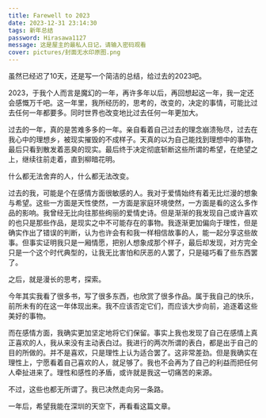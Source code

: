 ```yaml
---
title: Farewell to 2023
date: 2023-12-31 23:14:30
tags: 新年总结
password: Hirasawa1127
message: 这是屋主的最私人日记，请输入密码观看
cover: pictures/封面无水印原图.png
---
```


虽然已经迟了10天，还是写一个简洁的总结，给过去的2023吧。

2023，于我个人而言是魔幻的一年，再许多年以后，再回想起这一年，我一定还会感慨万千吧。这一年里，我所经历的，思考的，改变的，决定的事情，可能比过去任何一年都要多。同时世界也改变地比过去任何一年更加大。

过去的一年，真的是苦难多多的一年。亲自看着自己过去的理念崩溃殆尽，过去在我心中的理想乡，被现实摧毁的不成样子。天真的以为自己能找到理想中的事物，最后只看到散发着恶臭的现实。最后终于决定彻底斩断这些所谓的希望，在绝望之上，继续往前走着，直到柳暗花明。

什么都无法舍弃的人，什么都无法改变。

过去的我，可能是个在感情方面很敏感的人。我对于爱情始终有着无比烂漫的想象与希望。这些一方面是天性使然，一方面是家庭环境使然，一方面是看的这么多作品的影响。我曾经无比向往那些绚丽的爱情史诗。但是渐渐的我发现自己或许喜欢的也只是那些作品，是现实之中不可能存在的事物。我逐渐更加偏向于理性，但是确实作出了错误的判断，认为也许会有和我一样相信故事的人，能一起分享这些故事。但事实证明我只是一厢情愿，把别人想象成那个样子，最后却发现，对方完全只是一个这个时代典型的，让我无比害怕和厌恶的人罢了，只是碰巧看了些东西罢了。

之后，就是漫长的思考，探索。

今年其实我看了很多书，写了很多东西，也欣赏了很多作品。属于我自己的快乐，前所未有的在这一年体现出来。我不应该否定它们，而应该大步向前，追逐着这些美好的事物。

而在感情方面，我确实更加坚定地将它们保留。事实上我也发现了自己在感情上真正喜欢的人，我从来没有主动表白过。我进行的两次所谓的表白，都是出于自己的目的所做的。并不是喜欢，只是理性上认为适合罢了。这非常差劲。但是我确实在理性上，宁愿看着自己喜欢的人，就足够了。我也不会再为了自己的利益而把任何人牵扯进来了。理性和感性的矛盾，或许就是我这一切痛苦的来源。

不过，这些也都无所谓了。我已决然走向另一条路。

一年后，希望我能在深圳的天空下，再看看这篇文章。

